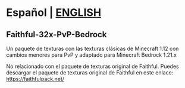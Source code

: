 # Español | [ENGLISH](README.md)

## Faithful-32x-PvP-Bedrock

Un paquete de texturas con las texturas clásicas de Minecraft 1.12 con cambios menores para PvP y adaptado para Minecraft Bedrock 1.21.x

No relacionado con el paquete de texturas original de Faithful.
Puedes descargar el paquete de texturas original de Faithful en este enlace: https://faithfulpack.net/
